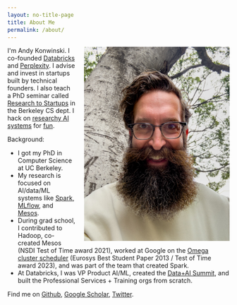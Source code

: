 ```yaml
---
layout: no-title-page
title: About Me
permalink: /about/
---
```


<img src="/assets/img/headshot.jpeg" style="float:right; width:330px; padding-left:20px"/>I'm Andy Konwinski. I co-founded [Databricks](https://databricks.com/) and [Perplexity](https://perplexity.ai). I advise and invest in startups built by technical founders. I also teach a PhD seminar called [Research to Startups](https://startups.berkeley.edu) in the Berkeley CS dept. I hack on [researchy AI systems](https://github.com/andyk/headlong) for [fun](https://github.com/andyk/recursive_llm).

Background:
* I got my PhD in Computer Science at UC Berkeley.
* My research is focused on AI/data/ML systems like [Spark](https://spark.apache.org/), [MLflow](https://mlflow.org), and [Mesos](http://mesos.apache.org).
* During grad school, I contributed to Hadoop, co-created Mesos (NSDI Test of Time award 2021), worked at Google on the [Omega cluster scheduler](https://cs.brown.edu/people/malte/pub/papers/2013-eurosys-omega.pdf) (Eurosys Best Student Paper 2013 / Test of Time award 2023), and was part of the team that created Spark.
* At Databricks, I was VP Product AI/ML, created the [Data+AI Summit](https://www.databricks.com/dataaisummit), and built the Professional Services + Training orgs from scratch.

Find me on [Github](https://github.com/andyk), [Google Scholar](http://scholar.google.com/citations?user=0VwIiIsAAAAJ&amp;hl=en), [Twitter](http://twitter.com/andykonwinski).
